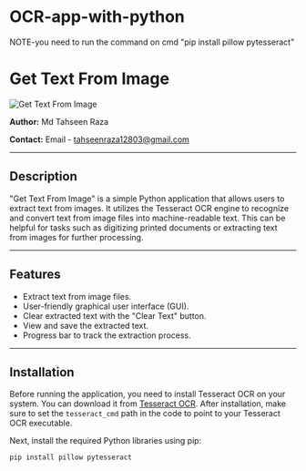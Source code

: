 # OCR-app-with-python
NOTE-you need to run the command on cmd
"pip install pillow pytesseract"

# Get Text From Image

![Get Text From Image](link-to-your-icon-or-image.png)

**Author:** Md Tahseen Raza

**Contact:** Email - tahseenraza12803@gmail.com

---

## Description

"Get Text From Image" is a simple Python application that allows users to extract text from images. It utilizes the Tesseract OCR engine to recognize and convert text from image files into machine-readable text. This can be helpful for tasks such as digitizing printed documents or extracting text from images for further processing.

---

## Features

- Extract text from image files.
- User-friendly graphical user interface (GUI).
- Clear extracted text with the "Clear Text" button.
- View and save the extracted text.
- Progress bar to track the extraction process.

---

## Installation

Before running the application, you need to install Tesseract OCR on your system. You can download it from [Tesseract OCR](https://github.com/tesseract-ocr/tesseract). After installation, make sure to set the `tesseract_cmd` path in the code to point to your Tesseract OCR executable.

Next, install the required Python libraries using pip:

```bash
pip install pillow pytesseract


